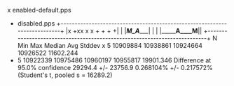 x enabled-default.pps
+ disabled.pps
+--------------------------------------------------------------------------+
|x             +xx            x  x                    +  +  +             +|
|      |_________M_A____________|                                          |
|                             |_____________________A____M________________||
+--------------------------------------------------------------------------+
    N           Min           Max        Median           Avg        Stddev
x   5      10909884      10938861      10924664      10926522     11602.244
+   5      10922339      10975486      10960197      10955817     19901.346
Difference at 95.0% confidence
	29294.4 +/- 23756.9
	0.268104% +/- 0.217572%
	(Student's t, pooled s = 16289.2)
